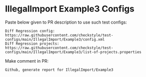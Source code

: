 # IllegalImport Example3 Configs
Paste below given to PR description to use such test configs:
```
Diff Regression config: https://raw.githubusercontent.com/checkstyle/test-configs/main/IllegalImport/Example3/config.xml
Diff Regression projects: https://raw.githubusercontent.com/checkstyle/test-configs/main/IllegalImport/Example3/list-of-projects.properties
```
Make comment in PR:
```
Github, generate report for IllegalImport/Example3
```
